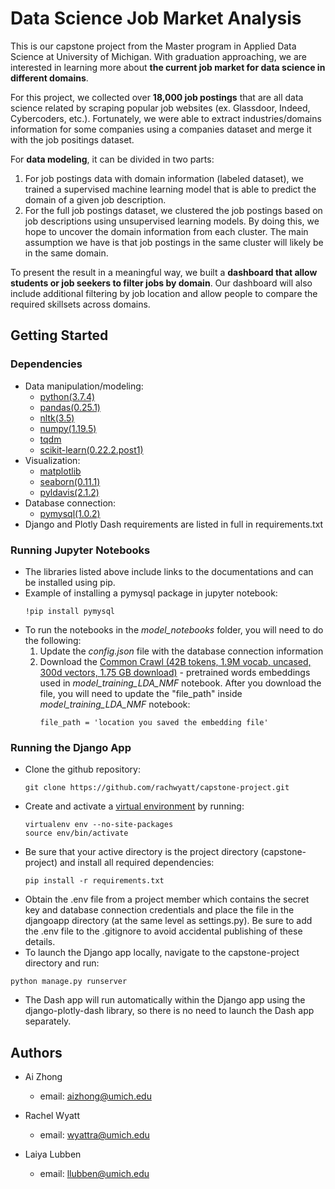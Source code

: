 # Data Science Job Market Analysis 

This is our capstone project from the Master program in Applied Data Science at University of Michigan. With graduation approaching, we are interested in learning more about **the current job market for data science in different domains**. 

For this project, we collected over **18,000 job postings** that are all data science related by scraping popular job websites (ex. Glassdoor, Indeed, Cybercoders, etc.).  Fortunately, we were able to extract industries/domains information for some companies using a companies dataset and merge it with the job positings dataset.

For **data modeling**, it can be divided in two parts:

1. For job postings data with domain information (labeled dataset), we trained a supervised machine learning model that is able to predict the domain of a given job description. 
2. For the full job postings dataset, we clustered the job postings based on job descriptions using unsupervised learning models. By doing this, we hope to uncover the domain information from each cluster. The main assumption we have is that job postings in the same cluster will likely be in the same domain.  

To present the result in a meaningful way, we built a **dashboard that allow students or job seekers to filter jobs by domain**. Our dashboard will also include additional filtering by job location and allow people to compare the required skillsets across domains. 

## Getting Started

### Dependencies

* Data manipulation/modeling: 
    * [python(3.7.4)](https://www.python.org/downloads/release/python-374/)
    * [pandas(0.25.1)](https://pandas.pydata.org/pandas-docs/version/0.25.1/install.html)
    * [nltk(3.5)](https://pypi.org/project/nltk/3.5/)
    * [numpy(1.19.5)](https://pypi.org/project/numpy/1.19.5/)
    * [tqdm](https://pypi.org/project/tqdm/)
    * [scikit-learn(0.22.2.post1)](https://pypi.org/project/scikit-learn/0.22.2.post1/)
* Visualization: 
    * [matplotlib](https://pypi.org/project/matplotlib/)
    * [seaborn(0.11.1)](https://pypi.org/project/seaborn/)
    * [pyldavis(2.1.2)](https://pyldavis.readthedocs.io/en/latest/readme.html)
* Database connection:
    * [pymysql(1.0.2)](https://pypi.org/project/PyMySQL/)
* Django and Plotly Dash requirements are listed in full in requirements.txt

### Running Jupyter Notebooks

* The libraries listed above include links to the documentations and can be installed using pip. 
* Example of installing a pymysql package in jupyter notebook:
    ```
    !pip install pymysql
    ```
* To run the notebooks in the *model_notebooks* folder, you will need to do the following: 
    1. Update the *config.json* file with the database connection information
    2. Download the [Common Crawl (42B tokens, 1.9M vocab, uncased, 300d vectors, 1.75 GB download)](https://nlp.stanford.edu/projects/glove/) - pretrained words embeddings used in *model_training_LDA_NMF* notebook. After you download the file, you will need to update the "file_path" inside *model_training_LDA_NMF* notebook:
        ```
        file_path = 'location you saved the embedding file'
        ```
        
### Running the Django App
* Clone the github repository:
    ```
    git clone https://github.com/rachwyatt/capstone-project.git
    ```
* Create and activate a <a href='https://pypi.org/project/virtualenv/'>virtual environment</a> by running:
    ```
    virtualenv env --no-site-packages
    source env/bin/activate
    ```
* Be sure that your active directory is the project directory (capstone-project) and install all required dependencies:
    ```
    pip install -r requirements.txt
    ```
* Obtain the .env file from a project member which contains the secret key and database connection credentials and place the file in the djangoapp directory (at the same level as settings.py). Be sure to add the .env file to the .gitignore to avoid accidental publishing of these details.
* To launch the Django app locally, navigate to the capstone-project directory and run:
```
python manage.py runserver
```
* The Dash app will run automatically within the Django app using the django-plotly-dash library, so there is no need to launch the Dash app separately.


## Authors

* Ai Zhong
    * email: aizhong@umich.edu

* Rachel Wyatt 
    * email: wyattra@umich.edu

* Laiya Lubben
    * email: llubben@umich.edu
